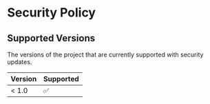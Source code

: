 # Security Policy

## Supported Versions

The versions of the project that are currently supported with security updates.

| Version | Supported          |
| ------- | ------------------ |
| < 1.0   | :white_check_mark: |
